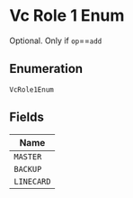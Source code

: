 
# Vc Role 1 Enum

Optional. Only if `op`==`add`

## Enumeration

`VcRole1Enum`

## Fields

| Name |
|  --- |
| `MASTER` |
| `BACKUP` |
| `LINECARD` |

